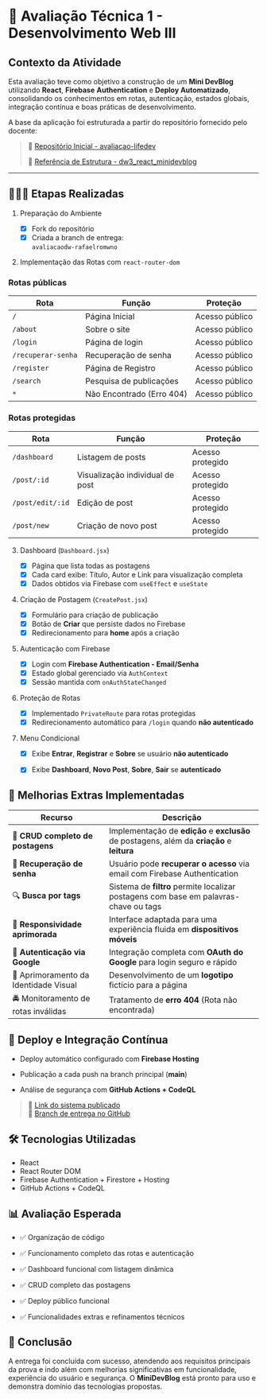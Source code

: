 # 📘 Avaliação Técnica 1 - Desenvolvimento Web III

## Contexto da Atividade

Esta avaliação teve como objetivo a construção de um **Mini DevBlog** utilizando **React**, **Firebase** **Authentication** e **Deploy Automatizado**, consolidando os conhecimentos em rotas, autenticação, estados globais, integração contínua e boas práticas de desenvolvimento.

A base da aplicação foi estruturada a partir do repositório fornecido pelo docente:

> 🔗 [Repositório Inicial - avaliacao-lifedev](https://github.com/victoricoma/avaliacao-lifedev)
> 
> 🔗 [Referência de Estrutura - dw3_react_minidevblog](https://github.com/victoricoma/dw3_react_minidevblog)

---

## 👨🏽‍💻 Etapas Realizadas

 1. Preparação do Ambiente
		
	 - [x] Fork do repositório
	 - [x] Criada a branch de entrega:  
`avaliacaodw-rafaelromwno`

 2. Implementação das Rotas com `react-router-dom`


### Rotas públicas

| Rota                | Função                          | Proteção       |
|--|--|--|
| `/`                 | Página Inicial                  | Acesso público |
| `/about`            | Sobre o site                    | Acesso público |
| `/login`            | Página de login                 | Acesso público |
| `/recuperar-senha`  | Recuperação de senha            | Acesso público |
| `/register`         | Página de Registro              | Acesso público |
| `/search`           | Pesquisa de publicações         | Acesso público |
| `*`                 | Não Encontrado (Erro 404)       | Acesso público |

### Rotas protegidas

| Rota                | Função                          | Proteção        |
|--|--|--|
| `/dashboard`        | Listagem de posts               | Acesso protegido|
| `/post/:id`         | Visualização individual de post | Acesso protegido|
| `/post/edit/:id`    | Edição de post                  | Acesso protegido|
| `/post/new`         | Criação de novo post            | Acesso protegido|



 3. Dashboard (`Dashboard.jsx`)
 
	 - [x] Página que lista todas as postagens
	 - [x] Cada card exibe: Título,  Autor e  Link para visualização completa
	 - [x] Dados obtidos via Firebase com `useEffect` e `useState`

 4. Criação de Postagem (`CreatePost.jsx`)

	 - [x] Formulário para criação de publicação
	 - [x] Botão de **Criar** que persiste dados no Firebase
	 - [x] Redirecionamento para **home** após a criação

 5. Autenticação com Firebase

	 - [x] Login com **Firebase Authentication - Email/Senha**
	 - [x] Estado global gerenciado via `AuthContext`
	 - [x] Sessão mantida com `onAuthStateChanged`

 6. Proteção de Rotas

	 - [x] Implementado `PrivateRoute` para rotas protegidas
	 - [x] Redirecionamento automático para `/login` quando **não autenticado**

 7. Menu Condicional
 
 	 - [x] Exibe **Entrar**, **Registrar** e **Sobre** se usuário **não autenticado**
	 - [x] Exibe **Dashboard**, **Novo Post**,  **Sobre**, **Sair** se **autenticado**


## 🌟 Melhorias Extras Implementadas

| Recurso | Descrição |
|--|--|
| 📝 **CRUD completo de postagens** | Implementação de **edição** e **exclusão** de postagens, além da **criação** e **leitura** |
|🔐 **Recuperação de senha**| Usuário pode **recuperar o acesso** via email com Firebase Authentication |
| 🔍 **Busca por tags** | Sistema de **filtro** permite localizar postagens com base em palavras-chave ou tags
| 📱 **Responsividade aprimorada** | Interface adaptada para uma experiência fluida em **dispositivos móveis** |
| 🔑 **Autenticação via Google** | Integração completa com **OAuth do Google** para login seguro e rápido |
| 🎨 Aprimoramento da Identidade Visual | Desenvolvimento de um **logotipo** fictício para a página |
| 🚔 Monitoramento de rotas inválidas | Tratamento de **erro 404** (Rota não encontrada)|

## 🚀 Deploy e Integração Contínua

-   Deploy automático configurado com **Firebase Hosting**
    
-   Publicação a cada push na branch principal (**main**)
    
-   Análise de segurança com **GitHub Actions + CodeQL**
    

> 🔗 [Link do sistema publicado](https://avaliacaodw-rafaelromwno-9a249.web.app)  
> 🔗 [Branch de entrega no GitHub](https://github.com/rafaelromwno/avaliacao-lifedev/tree/avaliacaodw-rafaelromwno)

## 🛠️ Tecnologias Utilizadas

-   React
-   React Router DOM
-   Firebase Authentication + Firestore + Hosting
-   GitHub Actions + CodeQL

## 📊 Avaliação Esperada

-   ✅ Organização de código
    
-   ✅ Funcionamento completo das rotas e autenticação
    
-   ✅ Dashboard funcional com listagem dinâmica
    
-   ✅ CRUD completo das postagens
    
-   ✅ Deploy público funcional
    
-   ✅ Funcionalidades extras e refinamentos técnicos

## 📌 Conclusão

A entrega foi concluída com sucesso, atendendo aos requisitos principais da prova e indo além com melhorias significativas em funcionalidade, experiência do usuário e segurança. O **MiniDevBlog** está pronto para uso e demonstra domínio das tecnologias propostas.
